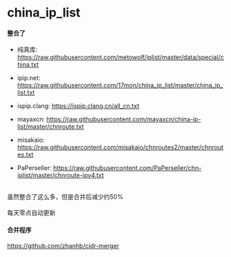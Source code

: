 # china_ip_list

#### 整合了

- 纯真库: https://raw.githubusercontent.com/metowolf/iplist/master/data/special/china.txt


- ipip.net: https://raw.githubusercontent.com/17mon/china_ip_list/master/china_ip_list.txt

- ispip.clang: https://ispip.clang.cn/all_cn.txt

- mayaxcn: https://raw.githubusercontent.com/mayaxcn/china-ip-list/master/chnroute.txt

- misakaio: https://raw.githubusercontent.com/misakaio/chnroutes2/master/chnroutes.txt

- PaPerseller: https://raw.githubusercontent.com/PaPerseller/chn-iplist/master/chnroute-ipv4.txt
<br/>
虽然整合了这么多，但是合并后减少约50%
<br/>
<br/>
每天零点自动更新

#### 合并程序

https://github.com/zhanhb/cidr-merger

